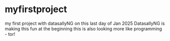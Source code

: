 # myfirstproject
my first project with datasallyNG on this last day of Jan 2025
DatasallyNG is making this fun at the beginning
this is also looking more like programming - tor!
